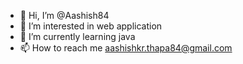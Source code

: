 - 👋 Hi, I’m @Aashish84
- 👀 I’m interested in web application
- 🌱 I’m currently learning java 
- 📫 How to reach me aashishkr.thapa84@gmail.com
